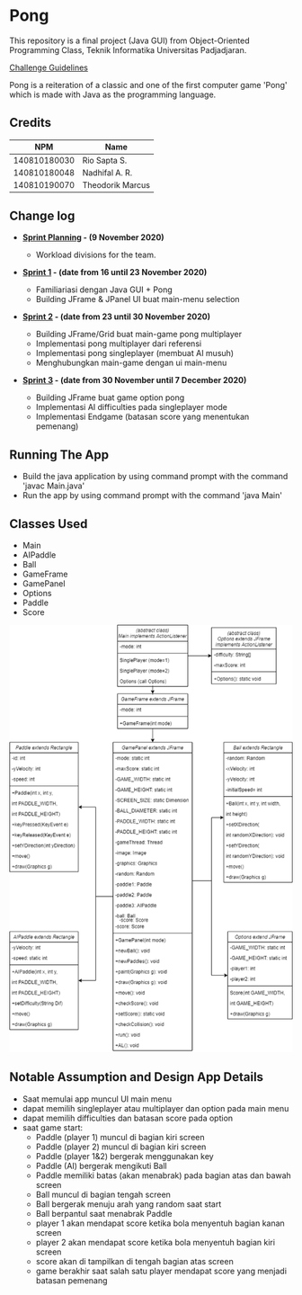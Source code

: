 # Pong

This repository is a final project (Java GUI) from Object-Oriented Programming Class, Teknik Informatika Universitas Padjadjaran. 

[Challenge Guidelines](challenge-guideline.md)

Pong is a reiteration of a classic and one of the first computer game 'Pong' which is made with Java as the programming language. 

## Credits
| NPM           | Name              |
| ------------- |-------------------|
| 140810180030  | Rio Sapta S.      |
| 140810180048  | Nadhifal A. R.    |
| 140810190070  | Theodorik Marcus  |

## Change log
- **[Sprint Planning](changelog/sprint-planning.md) - (9 November 2020)** 
   - Workload divisions for the team.

- **[Sprint 1](changelog/sprint-1.md) - (date from 16 until 23 November 2020)** 
   - Familiariasi dengan Java GUI + Pong
   - Building JFrame & JPanel UI buat main-menu selection

- **[Sprint 2](changelog/sprint-2.md) - (date from 23 until 30 November 2020)** 
   - Building JFrame/Grid buat main-game pong multiplayer
   - Implementasi pong multiplayer dari referensi
   - Implementasi pong singleplayer (membuat AI musuh)
   - Menghubungkan main-game dengan ui main-menu
   
- **[Sprint 3](changelog/sprint-3.md) - (date from 30 November until 7 December 2020)** 
   - Building JFrame buat game option pong
   - Implementasi AI difficulties pada singleplayer mode
   - Implementasi Endgame (batasan score yang menentukan pemenang)

## Running The App

- Build the java application by using command prompt with the command 'javac Main.java'
- Run the app by using command prompt with the command 'java Main'

## Classes Used

- Main
- AIPaddle
- Ball
- GameFrame
- GamePanel
- Options
- Paddle
- Score

![alt text](images/UML.png)

## Notable Assumption and Design App Details

- Saat memulai app muncul UI main menu
- dapat memilih singleplayer atau multiplayer dan option pada main menu
- dapat memilih difficulties dan batasan score pada option
- saat game start:
   - Paddle (player 1) muncul di bagian kiri screen
   - Paddle (player 2) muncul di bagian kiri screen
   - Paddle (player 1&2) bergerak menggunakan key
   - Paddle (AI) bergerak mengikuti Ball
   - Paddle memiliki batas (akan menabrak) pada bagian atas dan bawah screen
   - Ball muncul di bagian tengah screen
   - Ball bergerak menuju arah yang random saat start
   - Ball berpantul saat menabrak Paddle
   - player 1 akan mendapat score ketika bola menyentuh bagian kanan screen
   - player 2 akan mendapat score ketika bola menyentuh bagian kiri screen
   - score akan di tampilkan di tengah bagian atas screen
   - game berakhir saat salah satu player mendapat score yang menjadi batasan pemenang
